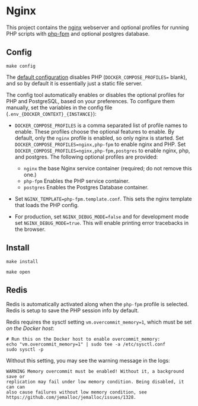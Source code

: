 # Nginx

This project contains the [nginx](https://hub.docker.com/_/nginx)
webserver and optional profiles for running PHP scripts with
[php-fpm](https://hub.docker.com/r/bitnami/php-fpm) and optional
postgres database.

## Config

```
make config
```
The [default configuration](.env-dist) disables PHP
(`DOCKER_COMPOSE_PROFILES=` blank), and so by default it is
essentially just a static file server.

The config tool automatically enables or disables the optional
profiles for PHP and PostgreSQL, based on your preferences. To
configure them manually, set the variables in the config file
(`.env_{DOCKER_CONTEXT}_{INSTANCE}`):

 * `DOCKER_COMPOSE_PROFILES` is a comma separated list of profile
   names to enable. These profiles choose the optional features to
   enable. By default, only the `nginx` profile is enabled, so only
   nginx is started. Set `DOCKER_COMPOSE_PROFILES=nginx,php-fpm` to
   enable nginx and PHP. Set
   `DOCKER_COMPOSE_PROFILES=nginx,php-fpm,postgres` to enable nginx,
   php, and postgres. The following optional profiles are provided:
   
   * `nginx` the base Nginx service container (required; do not remove
     this one.)
   * `php-fpm` Enables the PHP service container.
   * `postgres` Enables the Postgres Database container.

 * Set `NGINX_TEMPLATE=php-fpm.template.conf`. This sets the nginx
   template that loads the PHP config.
 * For production, set `NGINX_DEBUG_MODE=false` and for development mode set
   `NGINX_DEBUG_MODE=true`. This will enable printing error tracebacks in
   the browser.

## Install

```
make install
```

```
make open
```

## Redis

Redis is automatically activated along when the `php-fpm` profile is
selected. Redis is setup to save the PHP session info by default.

Redis requires the sysctl setting `vm.overcommit_memory=1`, which must
be set *on the Docker host*:

```
# Run this on the Docker host to enable overcommit_memory:
echo "vm.overcommit_memory=1" | sudo tee -a /etc/sysctl.conf
sudo sysctl -p
```

Without this setting, you may see the warning message in the logs:

```
WARNING Memory overcommit must be enabled! Without it, a background save or 
replication may fail under low memory condition. Being disabled, it can can
also cause failures without low memory condition, see
https://github.com/jemalloc/jemalloc/issues/1328. 
```

